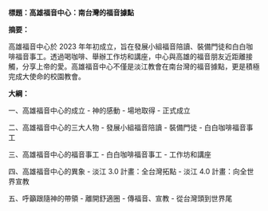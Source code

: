 **標題：高雄福音中心：南台灣的福音據點**

**摘要：**

高雄福音中心於 2023 年年初成立，旨在發展小組福音陪讀、裝備門徒和白白咖啡福音事工。透過喝咖啡、舉辦工作坊和講座，中心與高雄的福音朋友近距離接觸，分享上帝的愛。高雄福音中心不僅是淡江教會在南台灣的福音據點，更是積極完成大使命的校園教會。

**大綱：**

一、高雄福音中心的成立
    - 神的感動
    - 場地取得
    - 正式成立

二、高雄福音中心的三大人物
    - 發展小組福音陪讀
    - 裝備門徒
    - 白白咖啡福音事工

三、高雄福音中心的福音事工
    - 白白咖啡福音事工
    - 工作坊和講座

四、高雄福音中心的異象
    - 淡江 3.0 計畫：全台灣拓點
    - 淡江 4.0 計畫：向全世界宣教

五、呼籲跟隨神的帶領
    - 離開舒適圈
    - 傳福音、宣教
    - 從台灣頭到世界尾